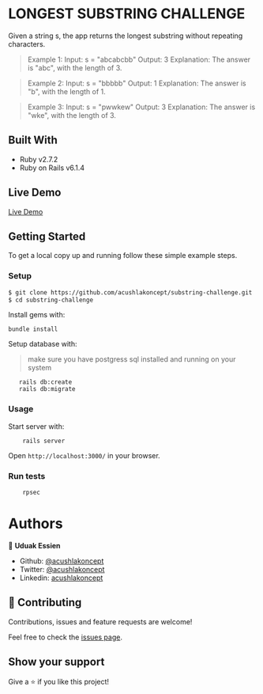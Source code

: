 # LONGEST SUBSTRING CHALLENGE

Given a string s, the app returns the longest substring without repeating characters.

> Example 1:
> Input: s = "abcabcbb"
> Output: 3
> Explanation: The answer is "abc", with the length of 3.

> Example 2:
> Input: s = "bbbbb"
> Output: 1
> Explanation: The answer is "b", with the length of 1.

> Example 3:
> Input: s = "pwwkew"
> Output: 3
> Explanation: The answer is "wke", with the length of 3.

## Built With

- Ruby v2.7.2
- Ruby on Rails v6.1.4

## Live Demo

[Live Demo](https://substring-challenge.herokuapp.com/)

## Getting Started

To get a local copy up and running follow these simple example steps.
### Setup

~~~bash
$ git clone https://github.com/acushlakoncept/substring-challenge.git
$ cd substring-challenge
~~~

Install gems with:

```
bundle install
```

Setup database with:

> make sure you have postgress sql installed and running on your system

```
   rails db:create
   rails db:migrate
```

### Usage

Start server with:

```
    rails server
```

Open `http://localhost:3000/` in your browser.

### Run tests

```
    rpsec 
```

# Authors

👤 **Uduak Essien**

- Github: [@acushlakoncept](https://github.com/acushlakoncept/)
- Twitter: [@acushlakoncept](https://twitter.com/acushlakoncept)
- Linkedin: [acushlakoncept](https://www.linkedin.com/in/acushlakoncept/)


## 🤝 Contributing

Contributions, issues and feature requests are welcome!

Feel free to check the [issues page](issues/).

## Show your support

Give a ⭐️ if you like this project!
